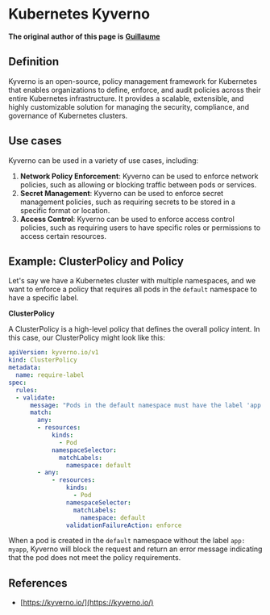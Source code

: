 # Kubernetes Kyverno

**The original author of this page is** [**Guillaume**](https://www.linkedin.com/in/guillaume-chapela-ab4b9a196)

## Definition&#x20;

Kyverno is an open-source, policy management framework for Kubernetes that enables organizations to define, enforce, and audit policies across their entire Kubernetes infrastructure. It provides a scalable, extensible, and highly customizable solution for managing the security, compliance, and governance of Kubernetes clusters.

## Use cases

Kyverno can be used in a variety of use cases, including:

1. **Network Policy Enforcement**: Kyverno can be used to enforce network policies, such as allowing or blocking traffic between pods or services.
2. **Secret Management**: Kyverno can be used to enforce secret management policies, such as requiring secrets to be stored in a specific format or location.
3. **Access Control**: Kyverno can be used to enforce access control policies, such as requiring users to have specific roles or permissions to access certain resources.

## **Example: ClusterPolicy and Policy**

Let's say we have a Kubernetes cluster with multiple namespaces, and we want to enforce a policy that requires all pods in the `default` namespace to have a specific label.

**ClusterPolicy**

A ClusterPolicy is a high-level policy that defines the overall policy intent. In this case, our ClusterPolicy might look like this:

```yaml
apiVersion: kyverno.io/v1
kind: ClusterPolicy
metadata:
  name: require-label
spec:
  rules:
  - validate:
      message: "Pods in the default namespace must have the label 'app: myapp'"
      match:
        any:
        - resources:
            kinds:
              - Pod
            namespaceSelector:
              matchLabels:
                namespace: default
        - any:
            - resources:
                kinds:
                  - Pod
                namespaceSelector:
                  matchLabels:
                    namespace: default
                validationFailureAction: enforce
```

When a pod is created in the `default` namespace without the label `app: myapp`, Kyverno will block the request and return an error message indicating that the pod does not meet the policy requirements.

## References

* [https://kyverno.io/](https://kyverno.io/)



